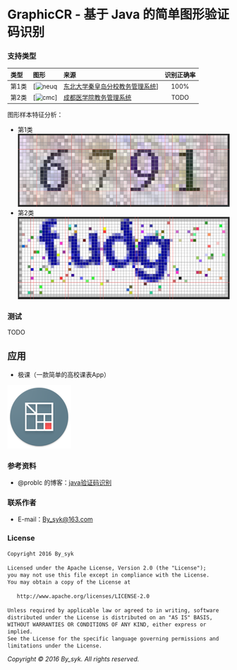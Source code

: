 # GraphicCR - 基于 Java 的简单图形验证码识别


### 支持类型

| 类型 | 图形 | 来源 | 识别正确率 |
| :--- | :--- | :--- | :---: |
| 第1类 | [![neuq](http://jwpt.neuq.edu.cn/ACTIONVALIDATERANDOMPICTURE.APPPROCESS) | [东北大学秦皇岛分校教务管理系统](http://jwpt.neuq.edu.cn)] | 100% |
| 第2类 | [![cmc](http://222.197.143.7/CheckCode.aspx)] | [成都医学院教务管理系统](http://222.197.143.7) | TODO |

图形样本特征分析：
* 第1类
![graphicc1](art/ps_graphicc1.png)
* 第2类
![graphicc1](art/ps_graphicc2.png)


### 测试

TODO


## 应用

* 极课（一款简单的高校课表App）

![schttable](art/ic_launcher_schttable.png)


### 参考资料

* @problc 的博客：[java验证码识别](http://blog.csdn.net/problc/article/details/5794460)


### 联系作者

* E-mail：[By_syk@163.com](mailto:By_syk@163.com "By_syk")


### License

    Copyright 2016 By_syk

    Licensed under the Apache License, Version 2.0 (the "License");
    you may not use this file except in compliance with the License.
    You may obtain a copy of the License at

       http://www.apache.org/licenses/LICENSE-2.0

    Unless required by applicable law or agreed to in writing, software
    distributed under the License is distributed on an "AS IS" BASIS,
    WITHOUT WARRANTIES OR CONDITIONS OF ANY KIND, either express or implied.
    See the License for the specific language governing permissions and
    limitations under the License.


*Copyright &#169; 2016 By_syk. All rights reserved.*